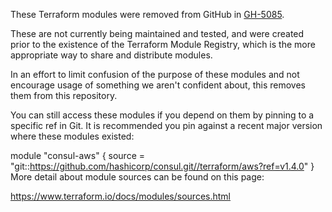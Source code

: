 These Terraform modules were removed from GitHub in [GH-5085](https://github.com/hashicorp/consul/pull/5085).

These are not currently being maintained and tested, and were created prior to the existence of the Terraform Module Registry, which is the more appropriate way to share and distribute modules.

In an effort to limit confusion of the purpose of these modules and not encourage usage of something we aren't confident about, this removes them from this repository.

You can still access these modules if you depend on them by pinning to a specific ref in Git. It is recommended you pin against a recent major version where these modules existed:

module "consul-aws" {
  source = "git::https://github.com/hashicorp/consul.git//terraform/aws?ref=v1.4.0"
}
More detail about module sources can be found on this page:

https://www.terraform.io/docs/modules/sources.html